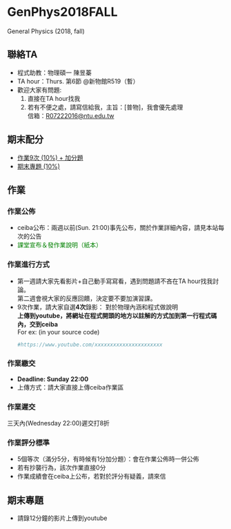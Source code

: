 # GenPhys2018FALL
General Physics (2018, fall)

## 聯絡TA  
* 程式助教：物理碩一 陳昱蓁  
* TA hour：Thurs. 第6節 @新物館R519（暫）  
* 歡迎大家有問題:  
  1. 直接在TA hour找我  
  2. 若有不便之處，請寫信給我，主旨：[普物]，我會優先處理  
     信箱：R07222016@ntu.edu.tw  

## 期末配分
+ [作業9次 (10%) + 加分題](https://github.com/janice-cat/GenPhys2018FALL/blob/master/README.md#作業)  
+ [期末專題 (10%)](https://github.com/janice-cat/GenPhys2018FALL/blob/master/README.md#期末專題)  
        
## 作業  
### 作業公佈  
+ ceiba公布：兩週以前(Sun. 21:00)事先公布，關於作業詳細內容，請見本站每次的公告  
+ <span style="color: green">課堂宣布＆發作業說明（紙本）</span>  
  
### 作業進行方式  
+ 第一週請大家先看影片+自己動手寫寫看，遇到問題請不吝在TA hour找我討論。  
  第二週會視大家的反應回饋，決定要不要加演習課。  
+ 9次作業，請大家自選**4次**錄影：
  對於物理內涵和程式做說明  
  **上傳到youtube，將網址在程式開頭的地方以註解的方式加到第一行程式碼內，交到ceiba**  
  For ex: (in your source code)  
  ```python
  #https://www.youtube.com/xxxxxxxxxxxxxxxxxxxxxx
  ```

### 作業繳交  
+ **Deadline: Sunday 22:00**  
+ 上傳方式：請大家直接上傳ceiba作業區  


### 作業遲交  
三天內(Wednesday 22:00)遲交打8折   

### 作業評分標準  
* 5個等次（滿分5分，有時候有1分加分題）：會在作業公佈時一併公佈  
* 若有抄襲行為，該次作業直接0分  
* 作業成績會在ceiba上公布，若對於評分有疑義，請來信  

## 期末專題  
+ 請錄12分鐘的影片上傳到youtube  
